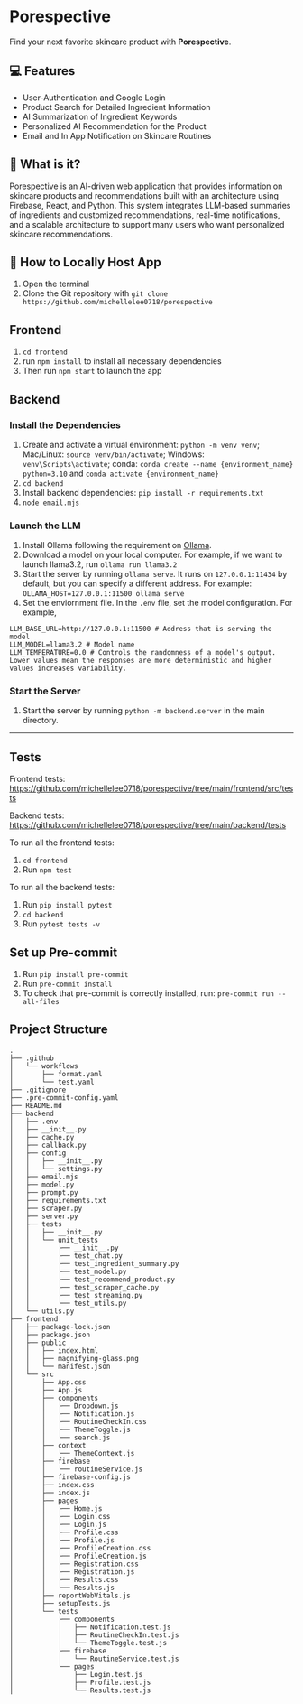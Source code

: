 # Porespective

Find your next favorite skincare product with **Porespective**.

## 💻 Features

- User-Authentication and Google Login
- Product Search for Detailed Ingredient Information
- AI Summarization of Ingredient Keywords
- Personalized AI Recommendation for the Product
- Email and In App Notification on Skincare Routines

## 💫 What is it?

Porespective is an AI-driven web application that provides information on skincare products and recommendations built with an architecture using Firebase, React, and Python. This system integrates LLM-based summaries of ingredients and customized recommendations, real-time notifications, and a scalable architecture to support many users who want personalized skincare recommendations.

## 🧳 How to Locally Host App

1. Open the terminal
2. Clone the Git repository with `git clone https://github.com/michellelee0718/porespective`

## Frontend

1. `cd frontend`
2. run `npm install` to install all necessary dependencies
3. Then run `npm start` to launch the app

## Backend

### Install the Dependencies

1. Create and activate a virtual environment: `python -m venv venv`; Mac/Linux: `source venv/bin/activate`; Windows: `venv\Scripts\activate`; conda: `conda create --name {environment_name} python=3.10` and `conda activate {environment_name}`
2. `cd backend`
3. Install backend dependencies: `pip install -r requirements.txt`
4. `node email.mjs`

### Launch the LLM

1. Install Ollama following the requirement on [Ollama](https://github.com/ollama/ollama).
2. Download a model on your local computer. For example, if we want to launch llama3.2,
   run `ollama run llama3.2`
3. Start the server by running `ollama serve`. It runs on `127.0.0.1:11434` by default,
   but you can specify a different address. For example:
   `OLLAMA_HOST=127.0.0.1:11500 ollama serve`
4. Set the enviornment file. In the `.env` file, set the model configuration. For example,

```
LLM_BASE_URL=http://127.0.0.1:11500 # Address that is serving the model
LLM_MODEL=llama3.2 # Model name
LLM_TEMPERATURE=0.0 # Controls the randomness of a model's output. Lower values mean the responses are more deterministic and higher values increases variability.
```

### Start the Server

1. Start the server by running `python -m backend.server` in the main directory.

---

## Tests

Frontend tests:
https://github.com/michellelee0718/porespective/tree/main/frontend/src/tests

Backend tests:
https://github.com/michellelee0718/porespective/tree/main/backend/tests

To run all the frontend tests:

1. `cd frontend`
2. Run `npm test`

To run all the backend tests:

1. Run `pip install pytest`
2. `cd backend`
3. Run `pytest tests -v`

## Set up Pre-commit

1. Run `pip install pre-commit`
2. Run `pre-commit install`
3. To check that pre-commit is correctly installed, run: `pre-commit run --all-files`

## Project Structure

```
.
├── .github
│   └── workflows
│       ├── format.yaml
│       └── test.yaml
├── .gitignore
├── .pre-commit-config.yaml
├── README.md
├── backend
│   ├── .env
│   ├── __init__.py
│   ├── cache.py
│   ├── callback.py
│   ├── config
│   │   ├── __init__.py
│   │   └── settings.py
│   ├── email.mjs
│   ├── model.py
│   ├── prompt.py
│   ├── requirements.txt
│   ├── scraper.py
│   ├── server.py
│   ├── tests
│   │   ├── __init__.py
│   │   └── unit_tests
│   │       ├── __init__.py
│   │       ├── test_chat.py
│   │       ├── test_ingredient_summary.py
│   │       ├── test_model.py
│   │       ├── test_recommend_product.py
│   │       ├── test_scraper_cache.py
│   │       ├── test_streaming.py
│   │       └── test_utils.py
│   └── utils.py
├── frontend
│   ├── package-lock.json
│   ├── package.json
│   ├── public
│   │   ├── index.html
│   │   ├── magnifying-glass.png
│   │   └── manifest.json
│   └── src
│       ├── App.css
│       ├── App.js
│       ├── components
│       │   ├── Dropdown.js
│       │   ├── Notification.js
│       │   ├── RoutineCheckIn.css
│       │   ├── ThemeToggle.js
│       │   └── search.js
│       ├── context
│       │   └── ThemeContext.js
│       ├── firebase
│       │   └── routineService.js
│       ├── firebase-config.js
│       ├── index.css
│       ├── index.js
│       ├── pages
│       │   ├── Home.js
│       │   ├── Login.css
│       │   ├── Login.js
│       │   ├── Profile.css
│       │   ├── Profile.js
│       │   ├── ProfileCreation.css
│       │   ├── ProfileCreation.js
│       │   ├── Registration.css
│       │   ├── Registration.js
│       │   ├── Results.css
│       │   └── Results.js
│       ├── reportWebVitals.js
│       ├── setupTests.js
│       └── tests
│           ├── components
│           │   ├── Notification.test.js
│           │   ├── RoutineCheckIn.test.js
│           │   └── ThemeToggle.test.js
│           ├── firebase
│           │   └── RoutineService.test.js
│           └── pages
│               ├── Login.test.js
│               ├── Profile.test.js
│               └── Results.test.js
```
